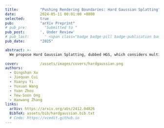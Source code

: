 ```yaml
---
title:          "Pushing Rendering Boundaries: Hard Gaussian Splatting"
date:           2024-05-11 00:01:00 +0800
selected:       true
pub:            "arXiv Preprint"
# pub_pre:        "Submitted to "
pub_post:       ', Under Review'
# pub_last:       ' <span class="badge badge-pill badge-publication badge-info">Preprint</span>'
pub_date:       "2025"

abstract: >-
  We propose Hard Gaussian Splatting, dubbed HGS, which considers multi-view significant positional gradients and rendering errors to grow hard Gaussians that fill the gaps of classical Gaussian Splatting on 3D scenes, thus achieving superior NVS results.
  
cover:          /assets/images/covers/hardgaussian.png
authors:
  - Qingshan Xu
  - Jiequan Cui
  - Xuanyu Yi
  - Yuxuan Wang
  - Yuan Zhou
  - Yew-Soon Ong
  - Hanwang Zhang
links:
  arXiv: https://arxiv.org/abs/2412.04826
  BibTeX: assets/bib/hardgaussian.bib.txt
  # Code: https://vcedit.github.io
---
```

